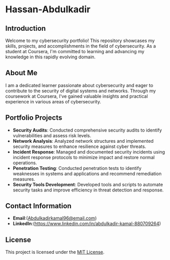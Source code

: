 # Hassan-Abdulkadir

## Introduction
Welcome to my cybersecurity portfolio! This repository showcases my skills, projects, and accomplishments in the field of cybersecurity. As a student at Coursera, I'm committed to learning and advancing my knowledge in this rapidly evolving domain.

## About Me
I am a dedicated learner passionate about cybersecurity and eager to contribute to the security of digital systems and networks. Through my coursework at Coursera, I've gained valuable insights and practical experience in various areas of cybersecurity.

## Portfolio Projects
- **Security Audits**: Conducted comprehensive security audits to identify vulnerabilities and assess risk levels.
- **Network Analysis**: Analyzed network structures and implemented security measures to enhance resilience against cyber threats.
- **Incident Response**: Managed and documented security incidents using incident response protocols to minimize impact and restore normal operations.
- **Penetration Testing**: Conducted penetration tests to identify weaknesses in systems and applications and recommend remediation measures.
- **Security Tools Development**: Developed tools and scripts to automate security tasks and improve efficiency in threat detection and response.


## Contact Information
- **Email**:(Abdulkadirkamal96@email.com)
- **LinkedIn**:(https://www.linkedin.com/in/abdulkadir-kamal-880709264)

## License
This project is licensed under the [MIT License](LICENSE).
